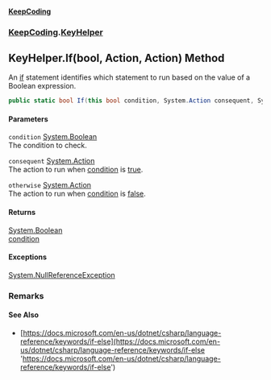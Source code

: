 #### [KeepCoding](index.md 'index')
### [KeepCoding](KeepCoding.md 'KeepCoding').[KeyHelper](KeyHelper.md 'KeepCoding.KeyHelper')
## KeyHelper.If(bool, Action, Action) Method
An [if](https://docs.microsoft.com/en-us/dotnet/csharp/language-reference/keywords/if 'https://docs.microsoft.com/en-us/dotnet/csharp/language-reference/keywords/if') statement identifies which statement to run based on the value of a Boolean expression.  
```csharp
public static bool If(this bool condition, System.Action consequent, System.Action otherwise=null);
```
#### Parameters
<a name='KeepCoding.KeyHelper.If(bool.System.Action.System.Action).condition'></a>
`condition` [System.Boolean](https://docs.microsoft.com/en-us/dotnet/api/System.Boolean 'System.Boolean')  
The condition to check.
  
<a name='KeepCoding.KeyHelper.If(bool.System.Action.System.Action).consequent'></a>
`consequent` [System.Action](https://docs.microsoft.com/en-us/dotnet/api/System.Action 'System.Action')  
The action to run when [condition](KeyHelper.If.XSIP6wZ3SVxqZulat33yIQ.md#KeepCoding.KeyHelper.If(bool.System.Action.System.Action).condition 'KeepCoding.KeyHelper.If(bool, System.Action, System.Action).condition') is [true](https://docs.microsoft.com/en-us/dotnet/csharp/language-reference/builtin-types/bool 'https://docs.microsoft.com/en-us/dotnet/csharp/language-reference/builtin-types/bool').
  
<a name='KeepCoding.KeyHelper.If(bool.System.Action.System.Action).otherwise'></a>
`otherwise` [System.Action](https://docs.microsoft.com/en-us/dotnet/api/System.Action 'System.Action')  
The action to run when [condition](KeyHelper.If.XSIP6wZ3SVxqZulat33yIQ.md#KeepCoding.KeyHelper.If(bool.System.Action.System.Action).condition 'KeepCoding.KeyHelper.If(bool, System.Action, System.Action).condition') is [false](https://docs.microsoft.com/en-us/dotnet/csharp/language-reference/builtin-types/bool 'https://docs.microsoft.com/en-us/dotnet/csharp/language-reference/builtin-types/bool').
  
#### Returns
[System.Boolean](https://docs.microsoft.com/en-us/dotnet/api/System.Boolean 'System.Boolean')  
[condition](KeyHelper.If.XSIP6wZ3SVxqZulat33yIQ.md#KeepCoding.KeyHelper.If(bool.System.Action.System.Action).condition 'KeepCoding.KeyHelper.If(bool, System.Action, System.Action).condition')
#### Exceptions
[System.NullReferenceException](https://docs.microsoft.com/en-us/dotnet/api/System.NullReferenceException 'System.NullReferenceException')  
### Remarks
#### See Also
- [https://docs.microsoft.com/en-us/dotnet/csharp/language-reference/keywords/if-else](https://docs.microsoft.com/en-us/dotnet/csharp/language-reference/keywords/if-else 'https://docs.microsoft.com/en-us/dotnet/csharp/language-reference/keywords/if-else')
